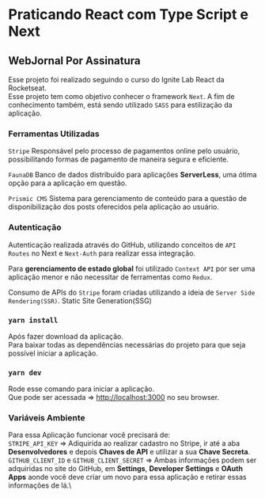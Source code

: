 
# Praticando React com Type Script e Next
## WebJornal Por Assinatura
Esse projeto foi realizado seguindo o curso do Ignite Lab React da Rocketseat.\
Esse projeto tem como objetivo conhecer o framework `Next`.
A fim de conhecimento também, está sendo utilizado `SASS` para estilização da aplicação.

### Ferramentas Utilizadas
`Stripe`
Responsável pelo processo de pagamentos online pelo usuário, possibilitando formas de pagamento de maneira segura e eficiente.

`FaunaDB`
Banco de dados distribuído para aplicações **ServerLess**, uma ótima opção para a aplicação em questão.

`Prismic CMS`
Sistema para gerenciamento de conteúdo para a questão de disponibilização dos posts oferecidos pela aplicação ao usuário.

### Autenticação
Autenticação realizada através do GitHub, utilizando conceitos de `API Routes` no Next e `Next-Auth` para realizar essa integração.

<DESCONSIDERAR>Para **gerenciamento de estado global** foi utilizado `Context API` por ser uma aplicação menor e não necessitar de ferramentas como `Redux`.

Consumo de APIs do `Stripe` foram criadas utilizando a ideia de `Server Side Rendering(SSR)`. Static Site Generation(SSG)


### `yarn install`
Após fazer download da aplicação.\
Para baixar todas as dependências necessárias do projeto para que seja possível iniciar a aplicação.

### `yarn dev`
Rode esse comando para iniciar a aplicação.\
Que pode ser acessada => [http://localhost:3000](http://localhost:3000) no seu browser.

### Variáveis Ambiente
Para essa Aplicação funcionar você precisará de: \
`STRIPE_API_KEY` => Adiquirida ao realizar cadastro no Stripe, ir até a aba **Desenvolvedores** e depois **Chaves de API** e utilizar a sua **Chave Secreta**.\
`GITHUB_CLIENT_ID` e `GITHUB_CLIENT_SECRET` => Ambas informações podem ser adquiridas no site do GitHub, em **Settings**, **Developer Settings** e **OAuth Apps** aonde você deve criar um novo para essa aplicação e retirar essas informações de lá.\
